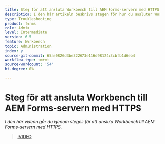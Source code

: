 ```yaml
---
title: Steg för att ansluta Workbench till AEM Forms-servern med HTTPS
description: I den här artikeln beskrivs stegen för hur du ansluter Workbench till AEM Forms-servern via SSL (med HTTPS)
type: Troubleshooting
product: forms
role: Admin
level: Intermediate
version: 6.5
feature: Workbench
topic: Administration
index: y
source-git-commit: 65a40826d3be322673e116d98124c3cbfb1d6eb4
workflow-type: tm+mt
source-wordcount: '54'
ht-degree: 0%

---
```



# Steg för att ansluta Workbench till AEM Forms-servern med HTTPS

*I den här videon går du igenom stegen för att ansluta Workbench till AEM Forms-servern med HTTPS.*

>[!VIDEO](https://video.tv.adobe.com/v/335482?quality=9&learn=on)
